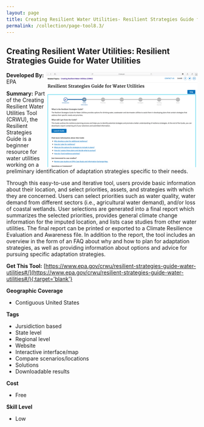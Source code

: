 ```yaml
---
layout: page
title: Creating Resilient Water Utilities- Resilient Strategies Guide for Water Utilities
permalink: /collection/page-tool8.3/
---
```

## Creating Resilient Water Utilities: Resilient Strategies Guide for Water Utilities

<img src="/images/scaled_250_400/TOOLID_8.3_ScreenCapture-1.png" style="max-height:250px;max-width:400;" align="right"/>

**Developed By:** EPA

**Summary:** Part of the Creating Resilient Water Utilities Tool (CRWU), the Resilient Strategies Guide is a beginner resource for water utilities working on a preliminary identification of adaptation strategies specific to their needs. 

Through this easy-to-use and iterative tool, users provide basic information about their location, and select priorities, assets, and strategies with which they are concerned. Users can select priorities such as water quality, water demand from different sectors (i.e., agricultural water demand), and/or loss of coastal wetlands. User selections are generated into a final report which summarizes the selected priorities, provides general climate change information for the imputed location, and lists case studies from other water utilities. The final report can be printed or exported to a Climate Resilience Evaluation and Awareness file. In addition to the report, the tool includes an overview in the form of an FAQ about why and how to plan for adaptation strategies, as well as providing information about options and advice for pursuing specific adaptation strategies. 

**Get This Tool:** [https://www.epa.gov/crwu/resilient-strategies-guide-water-utilities#/](https://www.epa.gov/crwu/resilient-strategies-guide-water-utilities#/){:target='blank'}

**Geographic Coverage**

* Contiguous United States

**Tags**

*  Jursidiction based
*  State level
*  Regional level
*  Website
*  Interactive interface/map
*  Compare scenarios/locations
*  Solutions
*  Downloadable results

**Cost**

* Free

**Skill Level**

* Low
